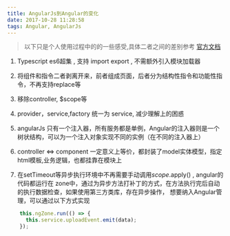 ```yaml
---
title: AngularJs到Angular的变化
date: 2017-10-28 11:28:58
tags: Angular, AngularJs
---
```


>以下只是个人使用过程中的的一些感受,具体二者之间的差别参考 [官方文档](https://angular.cn/guide/ajs-quick-reference) 

1. Typescript es6超集 , 支持 import export , 不需额外引入模块加载器

2. 将组件和指令二者剥离开来，前者组成页面，后者分为结构性指令和功能性指令，不再支持replace等

3. 移除controller, $scope等

4. provider，service,factory 统一为 service, 减少理解上的困惑

5. angularJs 只有一个注入器，所有服务都是单例，Angular的注入器则是一个树状结构，可以为一个注入对象实现不同的实例（在不同的注入器上）

6. controller <=> component 一定意义上等价，都封装了model实体模型，指定html模板,业务逻辑，也都挂靠在模块上

7. 在setTimeout等异步执行环境中不再需要手动调用$scope.$apply() , angular的代码都运行在 zone中，通过为异步方法打补丁的方式，在方法执行完后自动的执行数据检查，如果使用第三方类库，存在异步操作，
想要纳入Angular管理，可以通过以下方式实现

```javascript
    this.ngZone.run(() => {
      this.service.uploadEvent.emit(data);
    });
```



